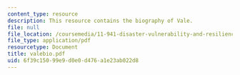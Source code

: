 ```yaml
---
content_type: resource
description: This resource contains the biography of Vale.
file: null
file_location: /coursemedia/11-941-disaster-vulnerability-and-resilience-spring-2005/6f39c15099e9d0e0d476a1e23ab022d8_valebio.pdf
file_type: application/pdf
resourcetype: Document
title: valebio.pdf
uid: 6f39c150-99e9-d0e0-d476-a1e23ab022d8
---
```

